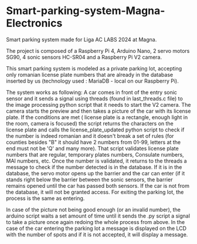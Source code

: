 # Smart-parking-system-Magna-Electronics
Smart parking system made for Liga AC LABS 2024 at Magna.

The project is composed of a Raspberry Pi 4, Arduino Nano, 2 servo motors SG90, 4 sonic sensors HC-SR04 and a Raspberry Pi V2 camera.

This smart parking system is modeled as a private parking lot, accepting only romanian license plate numbers that are already in the database inserted by us (technology used : MariaDB - local on our Raspberry Pi).

  The system works as following: A car comes in front of the entry sonic sensor and it sends a signal using threads (found in last_threads.c file) to the image processing python script that it needs to start the V2 camera. The camera starts the preview and then takes a picture of the car with its license plate. If the conditions are met ( license plate is a rectangle, enough light in the room, camera is focused) the script returns the characters on the license plate and calls the license_plate_updated python script to check if the number is indeed romanian and it doesn't break a set of rules (for counties besides "B" it should have 2 numbers from 01-99, letters at the end must not be 'Q' and many more). That script validates license plate numbers that are regular, temporary plates numbers, Consulate numbers, MAI numbers, etc. Once the number is validated, it returns to the threads a message to check if the number detected is in the database. If it is in the database, the servo motor opens up the barrier and the car can enter (if it stands right below the barrier between the sonic sensors, the barrier remains opened until the car has passed both sensors. If the car is not from the database, it will not be granted access. For exiting the parking lot, the process is the same as entering.

  In case of the picture not being good enough (or an invalid number), the arduino script waits a set amount of time until it sends the .py script a signal to take a picture once again redoing the whole process from above. In the case of the car entering the parking lot a message is displayed on the LCD with the number of spots and if it is not accepted, it will display a message.


